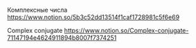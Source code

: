
Комплексные числа
https://www.notion.so/5b3c52dd13514f1caf1728981c5f6e69

Complex conjugate
https://www.notion.so/Complex-conjugate-71147194e4624911894b8007f7374251